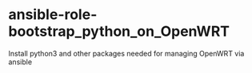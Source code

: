 # ansible-role-bootstrap_python_on_OpenWRT
Install python3 and other packages needed for managing OpenWRT via ansible
